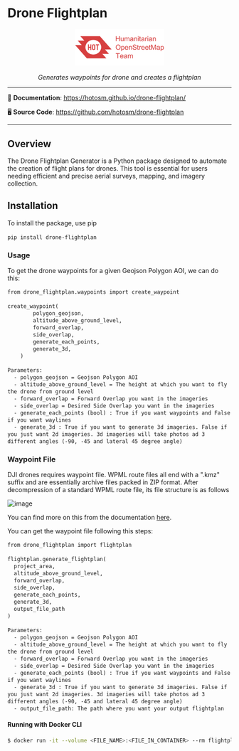 # Drone Flightplan
<!-- markdownlint-disable -->
<p align="center">
  <img src="https://github.com/hotosm/fmtm/blob/main/images/hot_logo.png?raw=true" style="width: 200px;" alt="HOT"></a>
</p>
<p align="center">
  <em>Generates waypoints for drone and creates a flightplan </em>
</p>

---

📖 **Documentation**: <a href="https://hotosm.github.io/drone-flightplan/" target="_blank">https://hotosm.github.io/drone-flightplan/</a>

🖥️ **Source Code**: <a href="https://github.com/hotosm/drone-flightplan" target="_blank">https://github.com/hotosm/drone-flightplan</a>

---


## Overview
The Drone Flightplan Generator is a Python package designed to automate the creation of flight plans for drones. This tool is essential for users needing efficient and precise aerial surveys, mapping, and imagery collection.

## Installation
To install the package, use pip

```pip install drone-flightplan```

### Usage
To get the drone waypoints for a given Geojson Polygon AOI, we can do this:
```
from drone_flightplan.waypoints import create_waypoint

create_waypoint(
        polygon_geojson,
        altitude_above_ground_level,
        forward_overlap,
        side_overlap,
        generate_each_points,
        generate_3d,
    )

Parameters:
  - polygon_geojson = Geojson Polygon AOI
  - altitude_above_ground_level = The height at which you want to fly the drone from ground level
  - forward_overlap = Forward Overlap you want in the imageries
  - side_overlap = Desired Side Overlap you want in the imageries
  - generate_each_points (bool) : True if you want waypoints and False if you want waylines
  - generate_3d : True if you want to generate 3d imageries. False if you just want 2d imageries. 3d imageries will take photos ad 3 different angles (-90, -45 and lateral 45 degree angle)

```

### Waypoint File
DJI drones requires waypoint file. 
WPML route files all end with a ".kmz" suffix and are essentially archive files packed in ZIP format. After decompression of a standard WPML route file, its file structure is as follows

![image](https://github.com/user-attachments/assets/bb7a6f95-29f8-40e0-972c-92a974aa0bf0)

You can find more on this from the documentation [here](https://github.com/dji-sdk/Cloud-API-Doc/blob/master/docs/en/60.api-reference/00.dji-wpml/10.overview.md).

You can get the waypoint file following this steps:
```
from drone_flightplan import flightplan

flightplan.generate_flightplan(
  project_area,
  altitude_above_ground_level,
  forward_overlap,
  side_overlap,
  generate_each_points,
  generate_3d,
  output_file_path
)

Parameters:
  - polygon_geojson = Geojson Polygon AOI
  - altitude_above_ground_level = The height at which you want to fly the drone from ground level
  - forward_overlap = Forward Overlap you want in the imageries
  - side_overlap = Desired Side Overlap you want in the imageries
  - generate_each_points (bool) : True if you want waypoints and False if you want waylines
  - generate_3d : True if you want to generate 3d imageries. False if you just want 2d imageries. 3d imageries will take photos ad 3 different angles (-90, -45 and lateral 45 degree angle)
  - output_file_path: The path where you want your output flightplan

```

#### Running with Docker CLI

```sh
$ docker run -it --volume <FILE_NAME>:<FILE_IN_CONTAINER> --rm flightplan <create_wpml.py | flightplan.py | flightPlanWaypointGenerator.py | sampleRasterAtPoints.py | waypoints.py> --forward_overlap 80 --side_overlap 75 --project_geojson_polygon /<FILE_IN_CONTAINER> --altitude_above_ground_level 100
```
